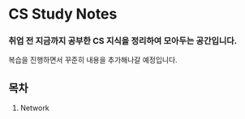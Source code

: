 # CS Study Notes

### 취업 전 지금까지 공부한 CS 지식을 정리하여 모아두는 공간입니다.

복습을 진행하면서 꾸준히 내용을 추가해나갈 예정입니다.

## 목차

1. Network

